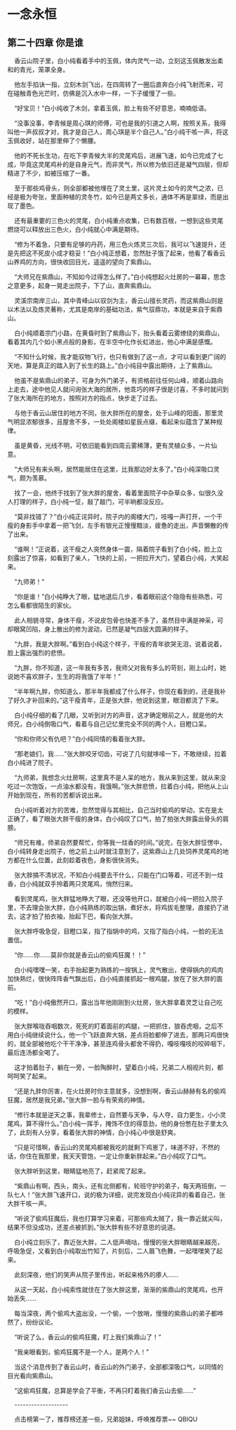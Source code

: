 # 一念永恒 
 ## 第二十四章 你是谁
     香云山院子里，白小纯看着手中的玉佩，体内灵气一动，立刻这玉佩散发出柔和的青光，笼罩全身。

    他左手掐诀一指，立刻木剑飞出，在四周转了一圈后直奔白小纯飞射而来，可在碰触青色光芒时，仿佛是沉入水中一样，一下子缓慢了一些。

    “好宝贝！”白小纯收了木剑，拿着玉佩，脸上有些不好意思，喃喃低语。

    “没事没事，李青候是周心琪的师傅，可也是我的引道之人啊，按照关系，我得叫他一声叔叔才对，我才是自己人，周心琪是半个自己人。”白小纯干咳一声，将这玉佩收好，站在那里伸了个懒腰。

    他的不死长生功，在吃下李青候大半的灵尾鸡后，进展飞速，如今已完成了七成，毕竟这灵尾鸡补的是自身元气，而非灵气，所以修为依旧还是凝气四层，但却精进了不少，如被压缩了一番。

    至于那些鸡骨头，则全部都被他埋在了灵土里，这片灵土如今的灵气之浓，已经是极为夸张，里面种植的灵冬竹，如今已是两丈多长，通体不再是翠绿，而是出现了墨色。

    还有最重要的三色火的灵尾，白小纯重点收集，已有数百根，一想到这些灵尾燃烧可以释放出三色火，白小纯就心中满是期待。

    “修为不着急，只要有足够的丹药，用三色火炼灵三次后，我可以飞速提升，还是先把这不死皮小成才稳妥！”白小纯正想着，忽然肚子饿了起来，他看了看香云山养鸡的方向，很快收回目光，遥遥的望向了紫鼎山。

    “大师兄在紫鼎山，不知如今过得怎么样了。”白小纯想起火灶房的一幕幕，思念之意更多，起身一晃走出院子，下了山，直奔紫鼎山。

    灵溪宗南岸三山，其中青峰山以驭剑为主，香云山擅长灵药，而这紫鼎山则是以术法以及炼灵著称，尤其是南岸的基础功法，紫气驭鼎功，本就是来自于紫鼎山。

    白小纯顺着宗门小路，在黄昏时到了紫鼎山下，抬头看着云雾缭绕的紫鼎山，看着其内几个如小黑点般的身影，在半空中化作长虹进出，他心中满是感慨。

    “不知什么时候，我才能驭物飞行，也只有做到了这一点，才可以看到更广阔的天地，算是真正的踏入到了长生的路上。”白小纯目中露出期待，上了紫鼎山。

    他虽不是紫鼎山的弟子，可身为外门弟子，有资格前往任何山峰，顺着山路向上走去，途中他见人就问询张大海的居所，他乖巧的样子很是讨喜，不多时就问到了张大海所在的地方，按照对方的指点，快步走了过去。

    与他于香云山居住的地方不同，张大胖所在的屋舍，处于山峰的阳面，那里灵气明显浓郁很多，且屋舍不多，一处处阁楼如星辰点缀，看起来似蕴含了某种规律。

    虽是黄昏，光线不明，可依旧能看到四周云雾稀薄，更有灵植众多，一片仙意。

    “大师兄有来头啊，居然能居住在这里，比我那边好太多了。”白小纯深吸口灵气，颇为羡慕。

    找了一会，他终于找到了张大胖的屋舍，看着里面院子中杂草众多，似很久没人打理的样子，白小纯一怔，敲了敲门，可半晌都没反应。

    “莫非找错了？”白小纯正诧异时，院子内的阁楼大门，吱嘎一声打开，一个干瘦的身影手中拿着一把飞剑，左手有银光正慢慢黯淡，疲惫的走出，声音懒散的传了出来。

    “谁啊！”正说着，这干瘦之人突然身体一震，隔着院子看到了白小纯，脸上立刻露出了惊喜，如看到了亲人，飞快的上前，一把拉开大门，望着白小纯，大笑起来。

    “九师弟！”

    “你是谁！”白小纯睁大了眼，猛地退后几步，看着眼前这个隐隐有些熟悉，可怎么看都很陌生的家伙。

    此人相貌寻常，身体干瘦，不说皮包骨也快差不多了，虽然目中满是神采，可却眼窝凹陷，身上散出的修为波动，已然是凝气四层大圆满的样子。

    “九胖，我是大胖啊。”看到白小纯这个样子，干瘦的青年欲哭无泪，说着说着，脸上露出强烈的悲愤。

    “九胖，你不知道，这一年我有多苦，我师父对我有多么的苛刻，刚上山时，她说她不喜欢胖子，生生的将我饿了半年！”

    “半年啊九胖，你知道么，那半年我都成了什么样子，你现在看到的，还是我补了好久才补回来的。”这干瘦青年，正是张大胖，他说到这里，眼泪都流了下来。

    白小纯仔细的看了几眼，又听到对方的声音，这才确定眼前之人，就是他的大师兄，白小纯倒吸口气，看着与自己记忆里完全不同的两个人，目瞪口呆。

    “你和你师父有仇吧？”白小纯同情的看着张大胖。

    “那老娘们，我……”张大胖咬牙切齿，可说了几句就哆嗦一下，不敢继续，拉着白小纯进了院子。

    “九师弟，我想念火灶房啊，这里真不是人呆的地方，我从来到这里，就从来没吃过一次饱饭，一点油水都没有，我饿啊。”张大胖悲愤，拉着白小纯，把他从上山开始到现在，所有的苦都诉说出来。

    白小纯听着对方的苦难，忽然觉得与其相比，自己当时偷鸡的举动，实在是太正确了，看了眼张大胖干瘦的身体，白小纯叹了口气，拍了拍张大胖露出骨头的肩膀。

    “师兄有难，师弟自然要帮忙，你等我一炷香的时间。”说完，在张大胖怔愣中，白小纯转身走出院子，他之前上山时就注意到了，这紫鼎山上几处饲养灵尾鸡的地方都在什么位置，此刻趁着夜色，身影很快消失。

    张大胖搞不清状况，不知白小纯要去干什么，只能在门口等着，可还不到一炷香，白小纯就双手拎着两只灵尾鸡，悄然归来。

    看到灵尾鸡，张大胖猛地睁大了眼，还没等他开口，就被白小纯一把拉入院子里，不去理会张大胖，白小纯熟练的取出锅，煮好水，将鸡拔毛整理，直接扔了进去，这才拍了拍衣袖，抬起下巴，看向张大胖。

    张大胖呼吸急促，目瞪口呆，指了指锅中的鸡，又指了指白小纯，一脸的无法置信。

    “你……你……莫非你就是香云山的偷鸡狂魔！！”

    白小纯嘿嘿一笑，右手抬起更为熟练的一按锅上，灵气散出，使得锅内的鸡肉加快熟烂，很快阵阵香气飘出后，白小纯直接抓起一根鸡腿，放在了张大胖的面前。

    “吃！”白小纯傲然开口，露出当年他刚刚到火灶房，张大胖拿着灵芝让自己吃的模样。

    张大胖喉咙吞咽数次，死死的盯着面前的鸡腿，一把抓住，狼吞虎咽，之后不用白小纯继续说什么，他一个飞跃直奔大锅，差点将脸都伸了进去，那两只鸡很快的，就全部被他吃个干干净净，甚至连鸡骨头都舍不得扔，嘎吱嘎吱的咬碎咽下，最后连汤都全喝了。

    这才拍着肚子，躺在一旁，一脸陶醉时，望着白小纯，兄弟二人相视片刻，都呵呵笑了起来。

    “还是九胖你厉害，在火灶房时你主意就多，没想到啊，香云山赫赫有名的偷鸡狂魔，居然是我兄弟。”张大胖一脸与有荣焉的神情。

    “修行本就是逆天之事，我辈修士，自然要与天争，与人夺，自力更生，小小灵尾鸡，算不得什么。”白小纯一挥手，掩饰不住的得意劲，他的身份憋在肚子里太久了，此刻有人分享，看着张大胖的神情，白小纯心中很是舒爽。

    “只是可惜啊，香云山的灵尾鸡都被我吃的就剩下鸡崽了，味道不好，不然的话，你住在我那里，我天天管饱，一定让你重新胖起来。”白小纯叹了口气。

    张大胖听到这里，眼睛猛地亮了，赶紧爬了起来。

    “紫鼎山有啊，西头，南头，还有北侧都有，轮班守护的弟子，每天两班倒，一队七人！”张大胖飞速开口，说的极为详细，说完发现白小纯诧异的看着自己，张大胖干咳一声。

    “听说了偷鸡狂魔后，我也打算学习来着，可那些鸡太贼了，我一靠近就尖叫，结果不但没成功，还差点被抓到。”张大胖有些不好意思的说道。

    白小纯立刻乐了，靠近张大胖，二人低声嘀咕，慢慢的张大胖眼睛越来越亮，呼吸急促，又看到白小纯取出竹知了，片刻后，二人眉飞色舞，一起嘿嘿笑了起来。

    此刻深夜，他们的笑声从院子里传出，听起来格外的瘆人……

    从这一天起，白小纯索性就住在了张大胖这里，渐渐的紫鼎山的灵尾鸡，也开始丢失……

    每当深夜，两个偷鸡大盗出没，一个偷，一个放哨，慢慢的紫鼎山的弟子都哗然了，纷纷议论。

    “听说了么，香云山的偷鸡狂魔，盯上我们紫鼎山了！”

    “我亲眼看到，偷鸡狂魔不是一个人，是两个人！”

    当这个消息传到了香云山时，香云山的外门弟子，全部都深吸口气，以同情的目光看向紫鼎山。

    “这偷鸡狂魔，总算是学会了平衡，不再只盯着我们香云山去偷……”

    -------------------

    点击榜第一了，推荐榜还差一些，兄弟姐妹，呼唤推荐票~~ 
QBIQU